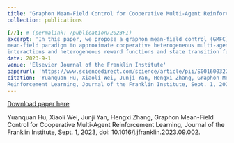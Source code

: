 ```yaml
---
title: "Graphon Mean-Field Control for Cooperative Multi-Agent Reinforcement Learning"
collection: publications

[//]: # (permalink: /publication/2023FI)
excerpt: 'In this paper, we propose a graphon mean-field control (GMFC) framework that introduces graphon theory to the
mean-field paradigm to approximate cooperative heterogeneous multi-agent reinforcement learning (MARL) with nonuniform
interactions and heterogeneous reward functions and state transition functions among agents.'
date: 2023-9-1
venue: 'Elsevier Journal of the Franklin Institute'
paperurl: 'https://www.sciencedirect.com/science/article/pii/S0016003223005483'
citation: 'Yuanquan Hu, Xiaoli Wei, Junji Yan, Hengxi Zhang, Graphon Mean-Field Control for Cooperative Multi-Agent
Reinforcement Learning, Journal of the Franklin Institute, Sept. 1, 2023, doi: 10.1016/j.jfranklin.2023.09.002.'
---
```


[//]: # (This paper is about the number 3. The number 4 is left for future work.)

[Download paper here](http://Dylan2020THU.github.io/files/1-s2.0-S0016003223005483-main.pdf)

Yuanquan Hu, Xiaoli Wei, Junji Yan, Hengxi Zhang, Graphon Mean-Field Control for Cooperative
Multi-Agent Reinforcement Learning, Journal of the Franklin Institute, Sept. 1, 2023, doi:
10.1016/j.jfranklin.2023.09.002.